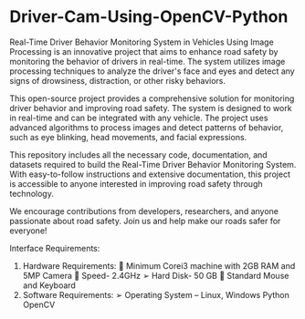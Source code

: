 # Driver-Cam-Using-OpenCV-Python

Real-Time Driver Behavior Monitoring System in Vehicles Using Image Processing is an innovative project that aims to enhance road safety by monitoring the behavior of drivers in real-time. The system utilizes image processing techniques to analyze the driver's face and eyes and detect any signs of drowsiness, distraction, or other risky behaviors.

This open-source project provides a comprehensive solution for monitoring driver behavior and improving road safety. The system is designed to work in real-time and can be integrated with any vehicle. The project uses advanced algorithms to process images and detect patterns of behavior, such as eye blinking, head movements, and facial expressions.

This repository includes all the necessary code, documentation, and datasets required to build the Real-Time Driver Behavior Monitoring System. With easy-to-follow instructions and extensive documentation, this project is accessible to anyone interested in improving road safety through technology.

We encourage contributions from developers, researchers, and anyone passionate about road safety. Join us and help make our roads safer for everyone!

Interface Requirements: 
1) Hardware Requirements: 
 Minimum Corei3 machine with 2GB RAM and 5MP Camera 
 Speed- 2.4GHz ➢ Hard Disk- 50 GB
 Standard Mouse and Keyboard 
 2) Software Requirements: 
➢ Operating System – Linux, Windows 
 Python
 OpenCV 

